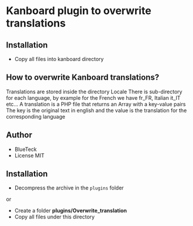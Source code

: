 # Kanboard plugin to overwrite translations

Installation
------------

- Copy all files into kanboard directory


How to overwrite Kanboard translations?
---------------------------------------

Translations are stored inside the directory Locale
There is sub-directory for each language, by example for the French we have fr_FR, Italian it_IT etc...
A translation is a PHP file that returns an Array with a key-value pairs
The key is the original text in english and the value is the translation for the corresponding language

Author
------

- BlueTeck
- License MIT

Installation
------------

- Decompress the archive in the `plugins` folder

or

- Create a folder **plugins/Overwrite_translation**
- Copy all files under this directory